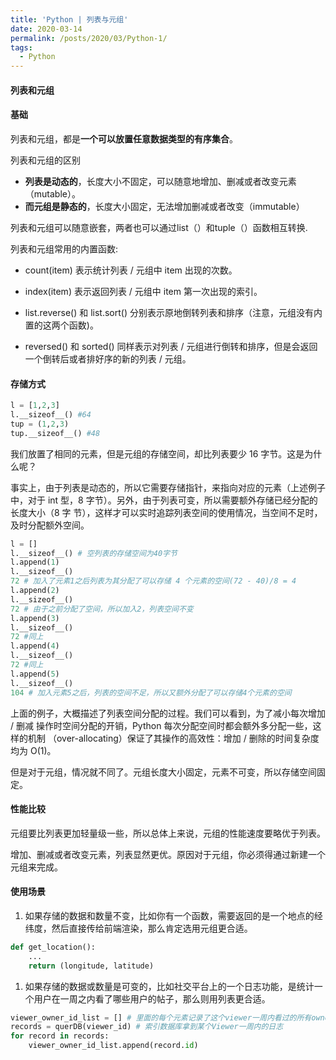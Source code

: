 ```yaml
---
title: 'Python | 列表与元组'
date: 2020-03-14
permalink: /posts/2020/03/Python-1/
tags:
  - Python
---
```


#### 列表和元组

#### 基础

列表和元组，都是**一个可以放置任意数据类型的有序集合**。

列表和元组的区别

- **列表是动态的**，长度大小不固定，可以随意地增加、删减或者改变元素（mutable）。 
- **而元组是静态的**，长度大小固定，无法增加删减或者改变（immutable）

列表和元组可以随意嵌套，两者也可以通过list（）和tuple（）函数相互转换.

列表和元组常用的内置函数:

- count(item) 表示统计列表 / 元组中 item 出现的次数。 
- index(item) 表示返回列表 / 元组中 item 第一次出现的索引。 
- list.reverse() 和 list.sort() 分别表示原地倒转列表和排序（注意，元组没有内置的这两个函数)。 

- reversed() 和 sorted() 同样表示对列表 / 元组进行倒转和排序，但是会返回一个倒转后或者排好序的新的列表 / 元组。

#### 存储方式

```python
l = [1,2,3]
l.__sizeof__() #64
tup = (1,2,3)
tup.__sizeof__() #48
```

我们放置了相同的元素，但是元组的存储空间，却比列表要少 16 字节。这是为什么呢？

事实上，由于列表是动态的，所以它需要存储指针，来指向对应的元素（上述例子中，对于 int 型，8 字节）。另外，由于列表可变，所以需要额外存储已经分配的长度大小（8 字 节），这样才可以实时追踪列表空间的使用情况，当空间不足时，及时分配额外空间。

```python
l = []
l.__sizeof__() # 空列表的存储空间为40字节
l.append(1)
l.__sizeof__()
72 # 加入了元素1之后列表为其分配了可以存储 4 个元素的空间(72 - 40)/8 = 4
l.append(2)
l.__sizeof__()
72 # 由于之前分配了空间，所以加入2，列表空间不变
l.append(3)
l.__sizeof__()
72 #同上
l.append(4)
l.__sizeof__()
72 #同上
l.append(5)
l.__sizeof__()
104 # 加入元素5之后，列表的空间不足，所以又额外分配了可以存储4个元素的空间
```

上面的例子，大概描述了列表空间分配的过程。我们可以看到，为了减小每次增加 / 删减 操作时空间分配的开销，Python 每次分配空间时都会额外多分配一些，这样的机制 （over-allocating）保证了其操作的高效性：增加 / 删除的时间复杂度均为 O(1)。

但是对于元组，情况就不同了。元组长度大小固定，元素不可变，所以存储空间固定。

#### 性能比较

元组要比列表更加轻量级一些，所以总体上来说，元组的性能速度要略优于列表。

增加、删减或者改变元素，列表显然更优。原因对于元组，你必须得通过新建一个元组来完成。

#### 使用场景

1. 如果存储的数据和数量不变，比如你有一个函数，需要返回的是一个地点的经纬度，然后直接传给前端渲染，那么肯定选用元组更合适。

```python
def get_location():
    ...
    return (longitude, latitude)
```

1. 如果存储的数据或数量是可变的，比如社交平台上的一个日志功能，是统计一个用户在一周之内看了哪些用户的帖子，那么则用列表更合适。

```python
viewer_owner_id_list = [] # 里面的每个元素记录了这个viewer一周内看过的所有owner的id
records = querDB(viewer_id) # 索引数据库拿到某个Viewer一周内的日志
for record in records:
    viewer_owner_id_list.append(record.id)
```